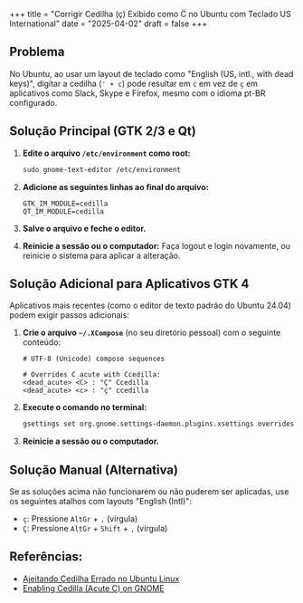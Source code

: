 +++
title = "Corrigir Cedilha (ç) Exibido como Ć no Ubuntu com Teclado US International"
date = "2025-04-02"
draft = false
+++

## Problema

No Ubuntu, ao usar um layout de teclado como "English (US, intl., with dead keys)", digitar a cedilha (`' + c`) pode resultar em `ć` em vez de `ç` em aplicativos como Slack, Skype e Firefox, mesmo com o idioma pt-BR configurado.

## Solução Principal (GTK 2/3 e Qt)

1.  **Edite o arquivo `/etc/environment` como root:**
    ```bash
    sudo gnome-text-editor /etc/environment
    ```

2.  **Adicione as seguintes linhas ao final do arquivo:**
    ```
    GTK_IM_MODULE=cedilla
    QT_IM_MODULE=cedilla
    ```

3.  **Salve o arquivo e feche o editor.** 

4.  **Reinicie a sessão ou o computador:** Faça logout e login novamente, ou reinicie o sistema para aplicar a alteração.

## Solução Adicional para Aplicativos GTK 4

Aplicativos mais recentes (como o editor de texto padrão do Ubuntu 24.04) podem exigir passos adicionais:

1.  **Crie o arquivo `~/.XCompose`** (no seu diretório pessoal) com o seguinte conteúdo:
    ```
    # UTF-8 (Unicode) compose sequences

    # Overrides C acute with Ccedilla:
    <dead_acute> <C> : "Ç" Ccedilla
    <dead_acute> <c> : "ç" ccedilla
    ```

2.  **Execute o comando no terminal:**
    ```bash
    gsettings set org.gnome.settings-daemon.plugins.xsettings overrides "{'Gtk/IMModule':<'ibus'>}"
    ```

3.  **Reinicie a sessão ou o computador.**


## Solução Manual (Alternativa)

Se as soluções acima não funcionarem ou não puderem ser aplicadas, use os seguintes atalhos com layouts "English (Intl)":

*   `ç`: Pressione `AltGr` + `,` (vírgula)
*   `Ç`: Pressione `AltGr` + `Shift` + `,` (vírgula)


## Referências:

* [Ajeitando Cedilha Errado no Ubuntu Linux](https://www.danielkossmann.com/pt/ajeitando-cedilha-errado-ubuntu-linux/)
* [Enabling Cedilla (Acute C) on GNOME](https://garajau.com.br/2021/02/enabling-cedilla-acute-c-on-gnome)